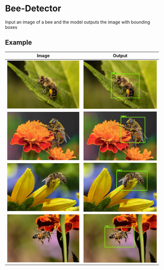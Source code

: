 # Bee-Detector
Input an image of a bee and the model outputs the image with bounding boxes
## Example

| Image  | Output |
| ------------- | ------------- |
| ![Real Image 1](https://github.com/HariAakash646/Bee-Detector-Computer-Vision/blob/main/Images/bee-test1.jpg)  | ![Processed Image 1](https://github.com/HariAakash646/Bee-Detector-Computer-Vision/blob/main/Images/bee1.jpeg)  |
| ![Real Image 2](https://github.com/HariAakash646/Bee-Detector-Computer-Vision/blob/main/Images/bee-test2.jpg)  | ![Processed Image 2](https://github.com/HariAakash646/Bee-Detector-Computer-Vision/blob/main/Images/bee2.jpeg)  |
| ![Real Image 3](https://github.com/HariAakash646/Bee-Detector-Computer-Vision/blob/main/Images/bee-test3.jpg)  | ![Processed Image 3](https://github.com/HariAakash646/Bee-Detector-Computer-Vision/blob/main/Images/bee3.jpeg)  |
| ![Real Image 4](https://github.com/HariAakash646/Bee-Detector-Computer-Vision/blob/main/Images/bee-test4.jpg)  | ![Processed Image 4](https://github.com/HariAakash646/Bee-Detector-Computer-Vision/blob/main/Images/bee4.jpeg)  |
